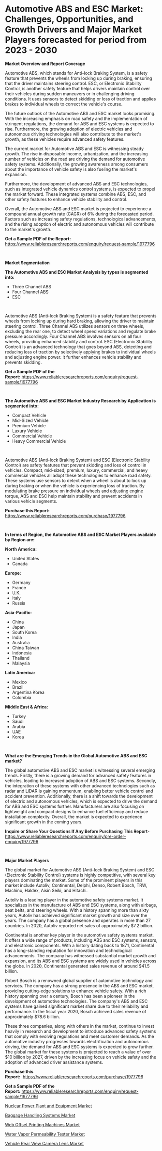 <p><h1>Automotive ABS and ESC Market: Challenges, Opportunities, and Growth Drivers and Major Market Players forecasted for period from 2023 - 2030</h1></p><p><strong>Market Overview and Report Coverage</strong></p>
<p><p>Automotive ABS, which stands for Anti-lock Braking System, is a safety feature that prevents the wheels from locking up during braking, ensuring that the driver maintains steering control. ESC, or Electronic Stability Control, is another safety feature that helps drivers maintain control over their vehicles during sudden maneuvers or in challenging driving conditions. It uses sensors to detect skidding or loss of traction and applies brakes to individual wheels to correct the vehicle's course.</p><p>The future outlook of the Automotive ABS and ESC market looks promising. With the increasing emphasis on road safety and the implementation of stringent regulations, the demand for ABS and ESC systems is expected to rise. Furthermore, the growing adoption of electric vehicles and autonomous driving technologies will also contribute to the market's growth, as these vehicles require advanced safety features.</p><p>The current market for Automotive ABS and ESC is witnessing steady growth. The rise in disposable income, urbanization, and the increasing number of vehicles on the road are driving the demand for automotive safety systems. Additionally, the growing awareness among consumers about the importance of vehicle safety is also fueling the market's expansion. </p><p>Furthermore, the development of advanced ABS and ESC technologies, such as integrated vehicle dynamics control systems, is expected to propel the market forward. These integrated systems combine ABS, ESC, and other safety features to enhance vehicle stability and control.</p><p>Overall, the Automotive ABS and ESC market is projected to experience a compound annual growth rate (CAGR) of 6% during the forecasted period. Factors such as increasing safety regulations, technological advancements, and the rising adoption of electric and autonomous vehicles will contribute to the market's growth.</p></p>
<p><strong>Get a Sample PDF of the Report:</strong> <a href="https://www.reliableresearchreports.com/enquiry/request-sample/1977796">https://www.reliableresearchreports.com/enquiry/request-sample/1977796</a></p>
<p>&nbsp;</p>
<p><strong>Market Segmentation</strong></p>
<p><strong>The Automotive ABS and ESC Market Analysis by types is segmented into:</strong></p>
<p><ul><li>Three Channel ABS</li><li>Four Channel ABS</li><li>ESC</li></ul></p>
<p>&nbsp;</p>
<p><p>Automotive ABS (Anti-lock Braking System) is a safety feature that prevents wheels from locking up during hard braking, allowing the driver to maintain steering control. Three Channel ABS utilizes sensors on three wheels, excluding the rear one, to detect wheel speed variations and regulate brake pressure accordingly. Four Channel ABS involves sensors on all four wheels, providing enhanced stability and control. ESC (Electronic Stability Control) is an advanced technology that goes beyond ABS, detecting and reducing loss of traction by selectively applying brakes to individual wheels and adjusting engine power. It further enhances vehicle stability and prevents skidding.</p></p>
<p><strong>Get a Sample PDF of the Report:</strong>&nbsp;<a href="https://www.reliableresearchreports.com/enquiry/request-sample/1977796">https://www.reliableresearchreports.com/enquiry/request-sample/1977796</a></p>
<p>&nbsp;</p>
<p><strong>The Automotive ABS and ESC Market Industry Research by Application is segmented into:</strong></p>
<p><ul><li>Compact Vehicle</li><li>Mid-Sized Vehicle</li><li>Premium Vehicle</li><li>Luxury Vehicle</li><li>Commercial Vehicle</li><li>Heavy Commercial Vehicle</li></ul></p>
<p>&nbsp;</p>
<p><p>Automotive ABS (Anti-lock Braking System) and ESC (Electronic Stability Control) are safety features that prevent skidding and loss of control in vehicles. Compact, mid-sized, premium, luxury, commercial, and heavy commercial vehicles all adopt these technologies to enhance road safety. These systems use sensors to detect when a wheel is about to lock up during braking or when the vehicle is experiencing loss of traction. By modulating brake pressure on individual wheels and adjusting engine torque, ABS and ESC help maintain stability and prevent accidents in various vehicle segments.</p></p>
<p><strong>Purchase this Report:</strong>&nbsp; <a href="https://www.reliableresearchreports.com/purchase/1977796">https://www.reliableresearchreports.com/purchase/1977796</a></p>
<p>&nbsp;</p>
<p><strong>In terms of Region, the Automotive ABS and ESC Market Players available by Region are:</strong></p>
<p>
    <p> <strong> North America: </strong>
        <ul>
            <li>United States</li>
            <li>Canada</li>
        </ul>
        </p> 
    <p> <strong> Europe: </strong>
        <ul>
            <li>Germany</li>
            <li>France</li>
            <li>U.K.</li>
            <li>Italy</li>
            <li>Russia</li>
        </ul>
        </p> 
    <p> <strong> Asia-Pacific: </strong>
        <ul>
            <li>China</li>
            <li>Japan</li>
            <li>South Korea</li>
            <li>India</li>
            <li>Australia</li>
            <li>China Taiwan</li>
            <li>Indonesia</li>
            <li>Thailand</li>
            <li>Malaysia</li>
        </ul>
        </p> 
    <p> <strong> Latin America: </strong>
        <ul>
            <li>Mexico</li>
            <li>Brazil</li>
            <li>Argentina Korea</li>
            <li>Colombia</li>
        </ul>
        </p> 
    <p> <strong> Middle East & Africa: </strong>
        <ul>
            <li>Turkey</li>
            <li>Saudi</li>
            <li>Arabia</li>
            <li>UAE</li>
            <li>Korea</li>
        </ul>
    </p>
    </p>
<p>&nbsp;</p>
<p><strong>What are the Emerging Trends in the Global Automotive ABS and ESC market?</strong></p>
<p><p>The global automotive ABS and ESC market is witnessing several emerging trends. Firstly, there is a growing demand for advanced safety features in vehicles, leading to increased adoption of ABS and ESC systems. Secondly, the integration of these systems with other advanced technologies such as radar and LiDAR is gaining momentum, enabling better vehicle control and accident prevention. Additionally, there is a shift towards the development of electric and autonomous vehicles, which is expected to drive the demand for ABS and ESC systems further. Manufacturers are also focusing on lightweight and compact designs to enhance fuel efficiency and reduce installation complexity. Overall, the market is expected to experience significant growth in the coming years.</p></p>
<p><strong>Inquire or Share Your Questions If Any Before Purchasing This Report</strong>- <a href="https://www.reliableresearchreports.com/enquiry/pre-order-enquiry/1977796">https://www.reliableresearchreports.com/enquiry/pre-order-enquiry/1977796</a></p>
<p>&nbsp;</p>
<p><strong>Major Market Players</strong></p>
<p><p>The global market for Automotive ABS (Anti-lock Braking System) and ESC (Electronic Stability Control) systems is highly competitive, with several key players dominating the market. Some of the prominent players in this market include Autoliv, Continental, Delphi, Denso, Robert Bosch, TRW, Machino, Haldex, Aisin Seiki, and Hitachi.</p><p>Autoliv is a leading player in the automotive safety systems market. It specializes in the manufacture of ABS and ESC systems, along with airbags, seat belts, and steering wheels. With a history spanning more than sixty years, Autoliv has achieved significant market growth and size over the years. The company has a global presence and operates in more than 27 countries. In 2020, Autoliv reported net sales of approximately $7.2 billion.</p><p>Continental is another key player in the automotive safety systems market. It offers a wide range of products, including ABS and ESC systems, sensors, and electronic components. With a history dating back to 1871, Continental has a long-standing reputation for innovation and technological advancements. The company has witnessed substantial market growth and expansion, and its ABS and ESC systems are widely used in vehicles across the globe. In 2020, Continental generated sales revenue of around $41.5 billion.</p><p>Robert Bosch is a renowned global supplier of automotive technology and services. The company has a strong presence in the ABS and ESC market, providing cutting-edge solutions to enhance vehicle safety. With a rich history spanning over a century, Bosch has been a pioneer in the development of automotive technologies. The company's ABS and ESC systems have gained significant market share due to their reliability and performance. In the fiscal year 2020, Bosch achieved sales revenue of approximately $78.6 billion.</p><p>These three companies, along with others in the market, continue to invest heavily in research and development to introduce advanced safety systems that comply with evolving regulations and meet customer demands. As the automotive industry progresses towards electrification and autonomous driving, the demand for ABS and ESC systems is expected to grow further. The global market for these systems is projected to reach a value of over $10 billion by 2027, driven by the increasing focus on vehicle safety and the adoption of advanced driver assistance systems.</p></p>
<p><strong>Purchase this Report:</strong>&nbsp;&nbsp;<a href="https://www.reliableresearchreports.com/purchase/1977796">https://www.reliableresearchreports.com/purchase/1977796</a></p>
<p></p>
<p><strong>Get a Sample PDF of the Report:</strong>&nbsp;<a href="https://www.reliableresearchreports.com/enquiry/request-sample/1977796">https://www.reliableresearchreports.com/enquiry/request-sample/1977796</a></p>
<p><p><a href="https://medium.com/@coltruecker/nuclear-power-plant-and-equipment-market-trends-forecast-and-competitive-analysis-to-2030-d4b0433e5da8">Nuclear Power Plant and Equipment Market</a></p><p><a href="https://medium.com/@emiliomartelli542/baggage-handling-systems-market-size-reveals-the-best-marketing-channels-in-global-industry-0a171b48441a">Baggage Handling Systems Market</a></p><p><a href="https://www.linkedin.com/pulse/web-offset-printing-machines-market-size-share-global-analysis-745we/">Web Offset Printing Machines Market</a></p><p><a href="https://www.linkedin.com/pulse/decoding-water-vapor-permeability-tester-market-deep-dive-crwde/">Water Vapor Permeability Tester Market</a></p><p><a href="https://github.com/NorbertYates/Market-Research-Report-List-2/blob/main/vehicle-rear-view-camera-lens-market.md">Vehicle Rear View Camera Lens Market</a></p></p>